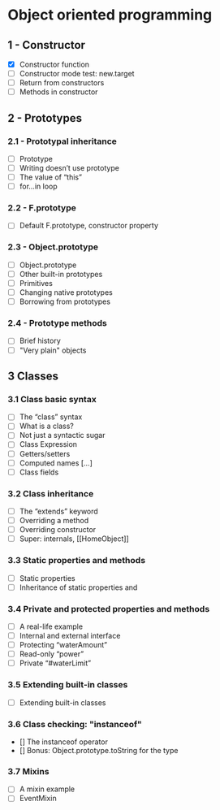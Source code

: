 # Object oriented programming

## 1 - Constructor

- [x] Constructor function
- [ ] Constructor mode test: new.target
- [ ] Return from constructors
- [ ] Methods in constructor

## 2 - Prototypes

### 2.1 - Prototypal inheritance

- [ ] Prototype
- [ ] Writing doesn’t use prototype
- [ ] The value of “this”
- [ ] for…in loop

### 2.2 - F.prototype

- [ ] Default F.prototype, constructor property

### 2.3 - Object.prototype

- [ ] Object.prototype
- [ ] Other built-in prototypes
- [ ] Primitives
- [ ] Changing native prototypes
- [ ] Borrowing from prototypes

### 2.4 - Prototype methods

- [ ] Brief history
- [ ] "Very plain" objects

## 3 Classes

### 3.1 Class basic syntax

- [ ] The “class” syntax
- [ ] What is a class?
- [ ] Not just a syntactic sugar
- [ ] Class Expression
- [ ] Getters/setters
- [ ] Computed names […]
- [ ] Class fields

### 3.2 Class inheritance

- [ ] The “extends” keyword
- [ ] Overriding a method
- [ ] Overriding constructor
- [ ] Super: internals, [[HomeObject]]

### 3.3 Static properties and methods

- [ ] Static properties
- [ ] Inheritance of static properties and

### 3.4 Private and protected properties and methods

- [ ] A real-life example
- [ ] Internal and external interface
- [ ] Protecting “waterAmount”
- [ ] Read-only “power”
- [ ] Private “#waterLimit”

### 3.5 Extending built-in classes

- [ ] Extending built-in classes

### 3.6 Class checking: "instanceof"

- [] The instanceof operator
- [] Bonus: Object.prototype.toString for the type

### 3.7 Mixins

- [ ] A mixin example
- [ ] EventMixin
